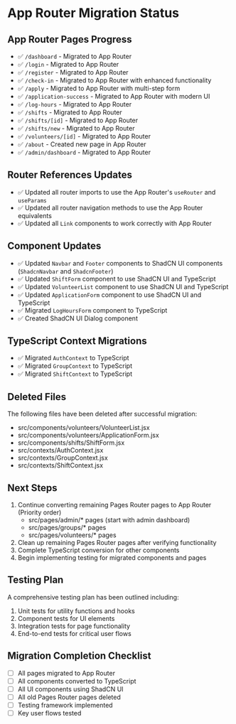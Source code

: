 # App Router Migration Status

## App Router Pages Progress

- ✅ `/dashboard` - Migrated to App Router
- ✅ `/login` - Migrated to App Router
- ✅ `/register` - Migrated to App Router
- ✅ `/check-in` - Migrated to App Router with enhanced functionality
- ✅ `/apply` - Migrated to App Router with multi-step form
- ✅ `/application-success` - Migrated to App Router with modern UI
- ✅ `/log-hours` - Migrated to App Router
- ✅ `/shifts` - Migrated to App Router
- ✅ `/shifts/[id]` - Migrated to App Router
- ✅ `/shifts/new` - Migrated to App Router
- ✅ `/volunteers/[id]` - Migrated to App Router
- ✅ `/about` - Created new page in App Router
- ✅ `/admin/dashboard` - Migrated to App Router

## Router References Updates
- ✅ Updated all router imports to use the App Router's `useRouter` and `useParams`
- ✅ Updated all router navigation methods to use the App Router equivalents
- ✅ Updated all `Link` components to work correctly with App Router

## Component Updates
- ✅ Updated `Navbar` and `Footer` components to ShadCN UI components (`ShadcnNavbar` and `ShadcnFooter`)
- ✅ Updated `ShiftForm` component to use ShadCN UI and TypeScript
- ✅ Updated `VolunteerList` component to use ShadCN UI and TypeScript
- ✅ Updated `ApplicationForm` component to use ShadCN UI and TypeScript 
- ✅ Migrated `LogHoursForm` component to TypeScript
- ✅ Created ShadCN UI Dialog component

## TypeScript Context Migrations
- ✅ Migrated `AuthContext` to TypeScript
- ✅ Migrated `GroupContext` to TypeScript
- ✅ Migrated `ShiftContext` to TypeScript

## Deleted Files
The following files have been deleted after successful migration:
- src/components/volunteers/VolunteerList.jsx
- src/components/volunteers/ApplicationForm.jsx
- src/components/shifts/ShiftForm.jsx
- src/contexts/AuthContext.jsx
- src/contexts/GroupContext.jsx
- src/contexts/ShiftContext.jsx

## Next Steps
1. Continue converting remaining Pages Router pages to App Router (Priority order)
   - src/pages/admin/* pages (start with admin dashboard)
   - src/pages/groups/* pages
   - src/pages/volunteers/* pages
2. Clean up remaining Pages Router pages after verifying functionality
3. Complete TypeScript conversion for other components
4. Begin implementing testing for migrated components and pages

## Testing Plan
A comprehensive testing plan has been outlined including:
1. Unit tests for utility functions and hooks
2. Component tests for UI elements
3. Integration tests for page functionality
4. End-to-end tests for critical user flows

## Migration Completion Checklist
- [ ] All pages migrated to App Router
- [ ] All components converted to TypeScript
- [ ] All UI components using ShadCN UI
- [ ] All old Pages Router pages deleted
- [ ] Testing framework implemented
- [ ] Key user flows tested 
